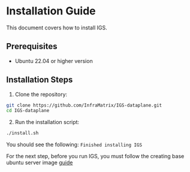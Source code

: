 
# Installation Guide

This document covers how to install IGS.

## Prerequisites

- Ubuntu 22.04 or higher version

## Installation Steps

1. Clone the repository:
```bash
git clone https://github.com/InfraMatrix/IGS-dataplane.git
cd IGS-dataplane
```

2. Run the installation script:
```bash
./install.sh
```

You should see the following: 
`Finished installing IGS`


For the next step, before you run IGS, you must follow the creating base ubuntu server image [guide](creating_base_vm.md)
